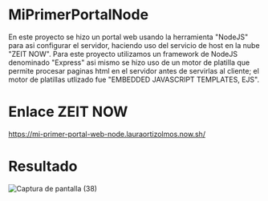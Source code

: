 # MiPrimerPortalNode
En este proyecto se hizo un portal web usando la herramienta 
"NodeJS" para asi configurar el servidor, 
haciendo uso del servicio de host en la nube 
"ZEIT NOW". 
Para este proyecto utilizamos un framework de NodeJS denominado "Express" asi mismo
se hizo uso de un motor de platilla que permite procesar paginas html
en el servidor antes de servirlas al cliente; el motor de platillas utlizado fue
"EMBEDDED JAVASCRIPT TEMPLATES, EJS".


# Enlace ZEIT NOW 
https://mi-primer-portal-web-node.lauraortizolmos.now.sh/


# Resultado
![Captura de pantalla (38)](https://user-images.githubusercontent.com/61463784/77809525-a3271500-7055-11ea-8d83-096a0a146e12.png)
